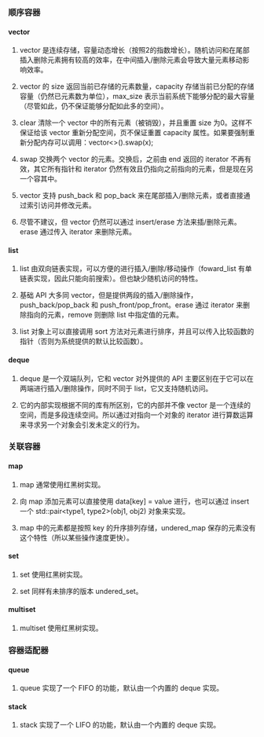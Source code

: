 ### 顺序容器

#### vector

1. vector 是连续存储，容量动态增长（按照2的指数增长）。随机访问和在尾部插入删除元素拥有较高的效率，在中间插入/删除元素会导致大量元素移动影响效率。

2. vector 的 size 返回当前已存储的元素数量，capacity 存储当前已分配的存储容量（仍然已元素数为单位），max_size 表示当前系统下能够分配的最大容量（尽管如此，仍不保证能够分配如此多的空间）。

3. clear 清除一个 vector 中的所有元素（被销毁），并且重置 size 为0。这样不保证给该 vector 重新分配空间，页不保证重置 capacity 属性。如果要强制重新分配内存可以调用：vector<>().swap(x);

4. swap 交换两个 vector 的元素。交换后，之前由 end 返回的 iterator 不再有效，其它所有指针和 iterator 仍然有效且仍指向之前指向的元素，但是现在另一个容其中。

5. vector 支持 push_back 和 pop_back 来在尾部插入/删除元素，或者直接通过索引访问并修改元素。

6. 尽管不建议，但 vector 仍然可以通过 insert/erase 方法来插/删除元素。erase 通过传入 iterator 来删除元素。

#### list

1. list 由双向链表实现，可以方便的进行插入/删除/移动操作（foward_list 有单链表实现，因此只能向前搜索）。但也缺少随机访问的特性。

2. 基础 API 大多同 vector，但是提供两段的插入/删除操作，push_back/pop_back 和 push_front/pop_front。erase 通过 iterator 来删除指向的元素，remove 则删除 list 中指定值的元素。

3. list 对象上可以直接调用 sort 方法对元素进行排序，并且可以传入比较函数的指针（否则为系统提供的默认比较函数）。

#### deque

1. deque 是一个双端队列，它和 vector 对外提供的 API 主要区别在于它可以在两端进行插入/删除操作，同时不同于 list，它又支持随机访问。

2. 它的内部实现根据不同的库有所区别，它的内部并不像 vector 是一个连续的空间，而是多段连续空间。所以通过对指向一个对象的 iterator 进行算数运算来寻求另一个对象会引发未定义的行为。

### 关联容器

#### map

1. map 通常使用红黑树实现。

2. 向 map 添加元素可以直接使用 data[key] = value 进行，也可以通过 insert 一个 std::pair<type1, type2>(obj1, obj2) 对象来实现。

3. map 中的元素都是按照 key 的升序排列存储，undered_map 保存的元素没有这个特性（所以某些操作速度更快）。

#### set 

1. set 使用红黑树实现。

2. set 同样有未排序的版本 undered_set。

#### multiset

1. multiset 使用红黑树实现。

### 容器适配器

#### queue

1. queue 实现了一个 FIFO 的功能，默认由一个内置的 deque 实现。

#### stack

1. stack 实现了一个 LIFO 的功能，默认由一个内置的 deque 实现。
